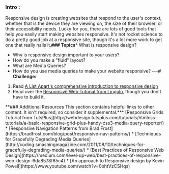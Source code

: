 ### Intro :
>
Responsive design is creating websites that respond to the user's context, whether that is the device they are viewing on, the size of their browser, or their accessibility needs.  Lucky for you, there are lots of good tools that help you easily start making websites responsive.  It's not rocket science to do a pretty good job at a responsive site, though it's a lot more work to get one that really nails it.**###  Topics*** What is responsive design?
* Why is responsive design important to your users?
* How do you make a "fluid" layout?
* What are Media Queries?
* How do you use media queries to make your website responsive?
---**# Challenge:**<div class="lesson-content__panel" markdown="1">
1. Read [A List Apart's comprehensive introduction to responsive design](http://alistapart.com/article/responsive-web-design)
2. Read over the [Responsive Web Tutorial from Lingulo](https://web.archive.org/web/20200401203302/https://www.lingulo.com/tutorials/css/how-to-build-a-html5-website-from-scratch), though you don't have to build it.
</div>**### Additional Resources
This section contains helpful links to other content. It isn't required, so consider it supplemental.*** [Responsive Grids Tutorial from TutsPlus](http://webdesign.tutsplus.com/tutorials/htmlcss-tutorials/a-basic-responsive-grid-plus-handy-css3-media-query-reporter/)
* [Responsive Navigation Patterns from Brad Frost](https://bradfrost.com/blog/post/responsive-nav-patterns/)
* [Techniques for Gracefully Degrading Media Queries](http://coding.smashingmagazine.com/2011/08/10/techniques-for-gracefully-degrading-media-queries/)
* [Best Practices of Responsive Web Design](https://medium.com/level-up-web/best-practices-of-responsive-web-design-6da8578f65c4)
* [An approach to Responsive design by Kevin Powell](https://www.youtube.com/watch?v=0ohtVzCSHqs)
